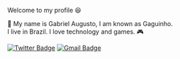 Welcome to my profile 😆 

 📣 My name is Gabriel Augusto, I am known as Gaguinho.  
I live in Brazil. I love technology and games. 🎮 

[![Twitter Badge](https://img.shields.io/badge/-@gxguinho-4c2882?style=flat-square&labelColor=4c2882&logo=twitter&logoColor=white&link=https://twitter.com/Gxguinho)](https://twitter.com/Gxguinho)
[![Gmail Badge](https://img.shields.io/badge/-@gxguinho-4c2882?style=flat-square&labelColor=4c2882&logo=gmail&logoColor=white&link=gabrielapl@unipam.edu.br)](gabrielapl@unipam.edu.br)


